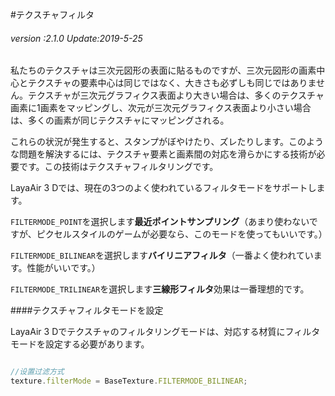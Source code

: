 #テクスチャフィルタ

###### *version :2.1.0   Update:2019-5-25*

私たちのテクスチャは三次元図形の表面に貼るものですが、三次元図形の画素中心とテクスチャの要素中心は同じではなく、大きさも必ずしも同じではありません。テクスチャが三次元グラフィクス表面より大きい場合は、多くのテクスチャ画素に1画素をマッピングし、次元が三次元グラフィクス表面より小さい場合は、多くの画素が同じテクスチャにマッピングされる。

これらの状況が発生すると、スタンプがぼやけたり、ズレたりします。このような問題を解決するには、テクスチャ要素と画素間の対応を滑らかにする技術が必要です。この技術はテクスチャフィルタリングです。

LayaAir 3 Dでは、現在の3つのよく使われているフィルタモードをサポートします。

`FILTERMODE_POINT`を選択します**最近ポイントサンプリング**（あまり使わないですが、ピクセルスタイルのゲームが必要なら、このモードを使ってもいいです。）

`FILTERMODE_BILINEAR`を選択します**バイリニアフィルタ**（一番よく使われています。性能がいいです。）

`FILTERMODE_TRILINEAR`を選択します**三線形フィルタ**効果は一番理想的です。

####テクスチャフィルタモードを設定

LayaAir 3 Dでテクスチャのフィルタリングモードは、対応する材質にフィルタモードを設定する必要があります。


```typescript

//设置过滤方式
texture.filterMode = BaseTexture.FILTERMODE_BILINEAR;
```


